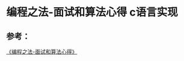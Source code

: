 # 编程之法-面试和算法心得 c语言实现

## 参考：

[《编程之法-面试和算法心得》](https://wizardforcel.gitbooks.io/the-art-of-programming-by-july/content)